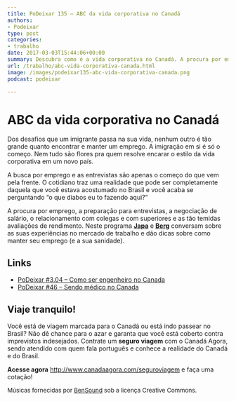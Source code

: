 ```yaml
---
title: PoDeixar 135 – ABC da vida corporativa no Canadá
authors:
- Podeixar
type: post
categories:
- trabalho
date: 2017-03-03T15:44:06+00:00
summary: Descubra como é a vida corporativa no Canadá. A procura por emprego, as negociações de salário, os chefes, os colegas e o dia-a-dia nas empresas.
url: /trabalho/abc-vida-corporativa-canada.html
image: /images/podeixar135-abc-vida-corporativa-canada.png
podcast: podeixar

---
```

# ABC da vida corporativa no Canadá

Dos desafios que um imigrante passa na sua vida, nenhum outro é tão grande quanto encontrar e manter um emprego. A imigração em si é só o começo. Nem tudo são flores pra quem resolve encarar o estilo da vida corporativa em um novo país.

A busca por emprego e as entrevistas são apenas o começo do que vem pela frente. O cotidiano traz uma realidade que pode ser completamente daquela que você estava acostumado no Brasil e você acaba se perguntando &#8220;o que diabos eu to fazendo aqui?&#8221;

A procura por emprego, a preparação para entrevistas, a negociação de salário, o relacionamento com colegas e com superiores e as tão temidas avaliações de rendimento. Neste programa [**Japa**][1] e [**Berg**][2] conversam sobre as suas experiências no mercado de trabalho e dão dicas sobre como manter seu emprego (e a sua sanidade).



## Links

  * [PoDeixar #3.04 &#8211; Como ser engenheiro no Canada][3]
  * [PoDeixar #46 &#8211; Sendo médico no Canada][4]

## Viaje tranquilo!

Você está de viagem marcada para o Canadá ou está indo passear no Brasil? Não dê chance para o azar e garanta que você está coberto contra imprevistos indesejados. Contrate um **seguro viagem** com o Canadá Agora, sendo atendido com quem fala português e conhece a realidade do Canadá e do Brasil.

**Acesse agora** <http://www.canadaagora.com/seguroviagem> e faça uma cotação!

<span style="font-size: 10pt;">Músicas fornecidas por <a href="http://www.bensound.com/" target="_blank">BenSound</a> sob a licença Creative Commons.</span>

 [1]: http://canadaagora.com/japa
 [2]: http://canadaagora.com/berg
 [3]: https://www.canadaagora.com/podeixar/profissao-engenheiro.html
 [4]: https://www.canadaagora.com/podeixar/sendo-medico-no-canada.html